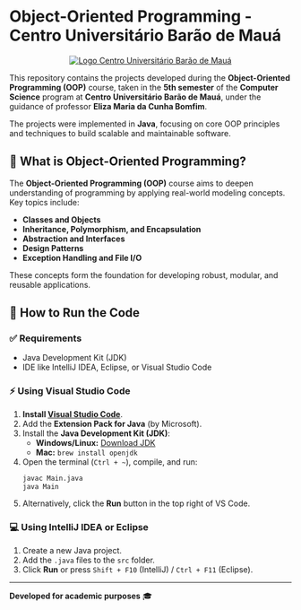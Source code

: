 # Object-Oriented Programming - Centro Universitário Barão de Mauá

<p style="text-align: center;">
    <a href="https://www.baraodemaua.br">
        <img src="https://res.cloudinary.com/dge3g9rcw/image/upload/v1739232898/github/mto1tierlcwn8pq4fh8r.webp" alt="Logo Centro Universitário Barão de Mauá" />
    </a>
</p>

This repository contains the projects developed during the **Object-Oriented Programming (OOP)** course, taken in the **5th semester** of the **Computer Science** program at **Centro Universitário Barão de Mauá**, under the guidance of professor **Eliza Maria da Cunha Bomfim**.

The projects were implemented in **Java**, focusing on core OOP principles and techniques to build scalable and maintainable software.

## 🧠 What is Object-Oriented Programming?
The **Object-Oriented Programming (OOP)** course aims to deepen understanding of programming by applying real-world modeling concepts. Key topics include:

- **Classes and Objects**
- **Inheritance, Polymorphism, and Encapsulation**
- **Abstraction and Interfaces**
- **Design Patterns**
- **Exception Handling and File I/O**

These concepts form the foundation for developing robust, modular, and reusable applications.

## 🚀 How to Run the Code

### ✅ Requirements
- Java Development Kit (JDK)
- IDE like IntelliJ IDEA, Eclipse, or Visual Studio Code

### ⚡ Using Visual Studio Code
1. **Install [Visual Studio Code](https://code.visualstudio.com/)**.
2. Add the **Extension Pack for Java** (by Microsoft).
3. Install the **Java Development Kit (JDK)**:
   - **Windows/Linux:** [Download JDK](https://www.oracle.com/java/technologies/javase-jdk11-downloads.html)
   - **Mac:** `brew install openjdk`
4. Open the terminal (`Ctrl + ~`), compile, and run:
   ```bash
   javac Main.java
   java Main
   ```
5. Alternatively, click the **Run** button in the top right of VS Code.

### 💻 Using IntelliJ IDEA or Eclipse
1. Create a new Java project.
2. Add the `.java` files to the `src` folder.
3. Click **Run** or press `Shift + F10` (IntelliJ) / `Ctrl + F11` (Eclipse).

---

**Developed for academic purposes** 🎓


